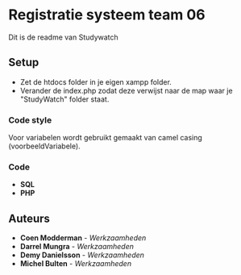 # Registratie systeem team 06

Dit is de readme van Studywatch 

## Setup

* Zet de htdocs folder in je eigen xampp folder.
* Verander de index.php zodat deze verwijst naar de map waar je "StudyWatch" folder staat.

### Code style

Voor variabelen wordt gebruikt gemaakt van camel casing (voorbeeldVariabele).

### Code

* **SQL**
* **PHP**

## Auteurs

* **Coen Modderman** - *Werkzaamheden*
* **Darrel Mungra** - *Werkzaamheden*
* **Demy Danielsson** - *Werkzaamheden*
* **Michel Bulten** - *Werkzaamheden*
